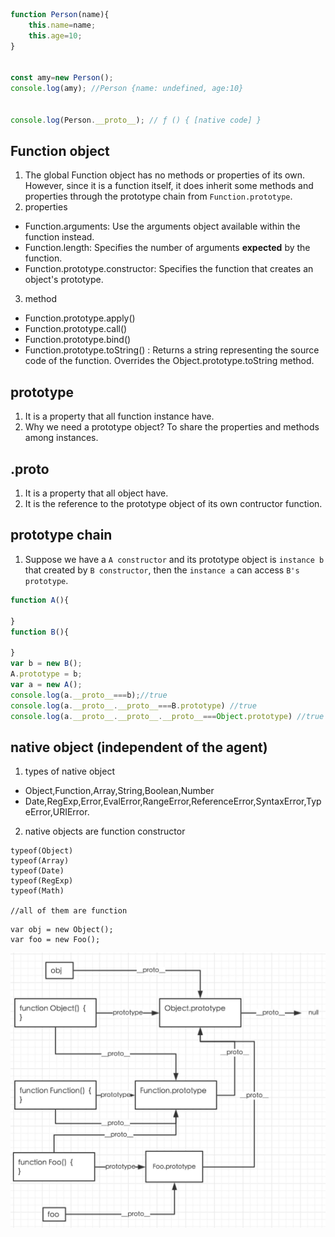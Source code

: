 ```javascript
function Person(name){
	this.name=name;
	this.age=10;
}


const amy=new Person();
console.log(amy); //Person {name: undefined, age:10}


console.log(Person.__proto__); // ƒ () { [native code] }
```



## Function object
1. The global Function object has no methods or properties of its own. However, since it is a function itself, it does inherit some methods and properties through the prototype chain from `Function.prototype`.
2. properties
* Function.arguments: Use the arguments object available within the function instead.
* Function.length: Specifies the number of arguments **expected** by the function.
* Function.prototype.constructor: Specifies the function that creates an object's prototype.
3. method
* Function.prototype.apply()
* Function.prototype.call()
* Function.prototype.bind()
* Function.prototype.toString() : Returns a string representing the source code of the function. Overrides the Object.prototype.toString method.

## prototype
1. It is a property that all function instance have.
2. Why we need a prototype object? To share the properties and methods among instances.

## .__proto__
1. It is a property that all object have.
2. It is the reference to the prototype object of its own contructor function.


## prototype chain
1. Suppose we have a `A constructor` and its prototype object is `instance b` that created by `B constructor`, then the `instance a` can access `B's prototype`.
```javascript
function A(){
    
}
function B(){
    
}
var b = new B();
A.prototype = b;
var a = new A();
console.log(a.__proto__===b);//true
console.log(a.__proto__.__proto__===B.prototype) //true
console.log(a.__proto__.__proto__.__proto__===Object.prototype) //true
```


## native object (independent of the agent)
1. types of native object
* Object,Function,Array,String,Boolean,Number
* Date,RegExp,Error,EvalError,RangeError,ReferenceError,SyntaxError,TypeError,URIError.

2. native objects are function constructor
```
typeof(Object)
typeof(Array)
typeof(Date)
typeof(RegExp)
typeof(Math) 

//all of them are function
```

```
var obj = new Object();
var foo = new Foo();
```

<img src="https://github.com/zhaaaa7/javascript/blob/master/img/prototypeChain.jpg" width="800px" alt="prototype chain">
